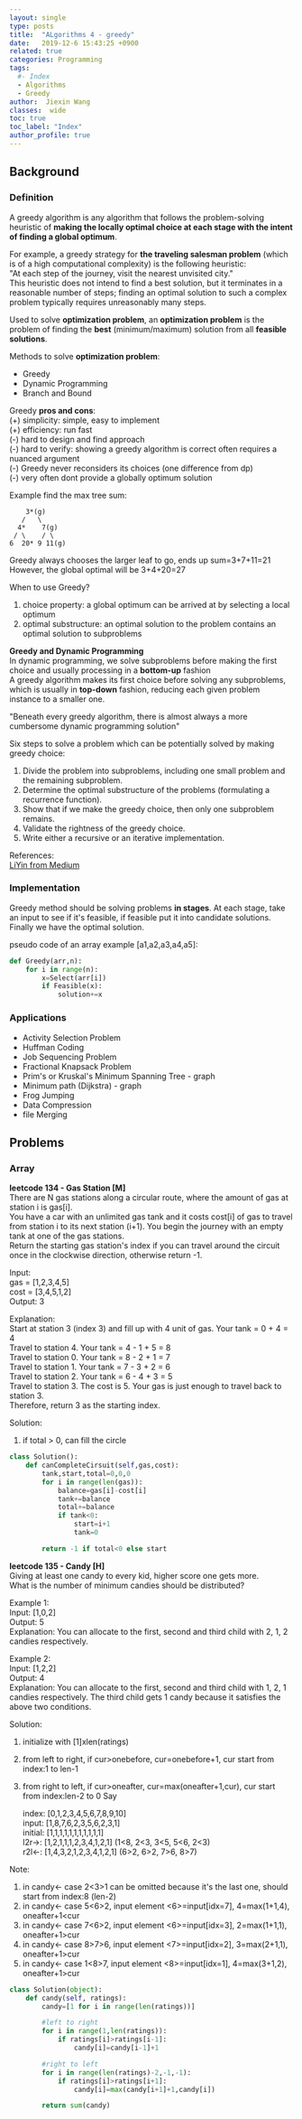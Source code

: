 ```yaml
---
layout: single
type: posts
title:  "ALgorithms 4 - greedy"
date:   2019-12-6 15:43:25 +0900
related: true
categories: Programming
tags:
  #- Index
  - Algorithms
  - Greedy
author:  Jiexin Wang
classes:  wide
toc: true
toc_label: "Index"
author_profile: true
---
```


## Background

### Definition

A greedy algorithm is any algorithm that follows the problem-solving heuristic of **making the locally optimal choice at each stage with the intent of finding a global optimum**.  

For example, a greedy strategy for **the traveling salesman problem** (which is of a high computational complexity) is the following heuristic:  
"At each step of the journey, visit the nearest unvisited city."  
This heuristic does not intend to find a best solution, but it terminates in a reasonable number of steps; finding an optimal solution to such a complex problem typically requires unreasonably many steps.  

Used to solve **optimization problem**, an **optimization problem** is the problem of finding the **best** (minimum/maximum) solution from all **feasible solutions**.

Methods to solve **optimization problem**:
- Greedy
- Dynamic Programming
- Branch and Bound

Greedy **pros and cons**:  
(+) simplicity: simple, easy to implement  
(+) efficiency: run fast  
(-) hard to design and find approach  
(-) hard to verify: showing a greedy algorithm is correct often requires a nuanced argument    
(-) Greedy never reconsiders its choices (one difference from dp)  
(-) very often dont provide a globally optimum solution


Example find the max tree sum:  

        3*(g)
       /   \
      4*    7(g)
     / \    / \
    6  20* 9 11(g)  

Greedy always chooses the larger leaf to go, ends up sum=3+7+11=21  
However, the global optimal will be 3+4+20=27  

When to use Greedy?  
1. choice property: a global optimum can be arrived at by selecting a local optimum
2. optimal substructure: an optimal solution to the problem contains an optimal solution to subproblems

**Greedy and Dynamic Programming**  
In dynamic programming, we solve subproblems before making the first choice and usually processing in a **bottom-up** fashion  
A greedy algorithm makes its first choice before solving any subproblems, which is usually in **top-down** fashion, reducing each given problem instance to a smaller one.

"Beneath every greedy algorithm, there is almost always a more cumbersome dynamic programming solution"

Six steps to solve a problem which can be potentially solved by making greedy choice:  
1. Divide the problem into subproblems, including one small problem and the remaining subproblem.
2. Determine the optimal substructure of the problems (formulating a recurrence function).
3. Show that if we make the greedy choice, then only one subproblem remains.
4. Validate the rightness of the greedy choice.
5. Write either a recursive or an iterative implementation.

References:  
[LiYin from Medium](https://medium.com/algorithms-and-leetcode/greedy-algorithm-explained-using-leetcode-problems-80d6fee071c4)

### Implementation

Greedy method should be solving problems **in stages**. At each stage, take an input to see if it's feasible, if feasible put it into candidate solutions. Finally we have the optimal solution.

pseudo code of an array example [a1,a2,a3,a4,a5]:

```python
def Greedy(arr,n):
    for i in range(n):
        x=Select(arr[i])
        if Feasible(x):
            solution+=x
```

### Applications

- Activity Selection Problem
- Huffman Coding
- Job Sequencing Problem
- Fractional Knapsack Problem
- Prim's or Kruskal's Minimum Spanning Tree - graph
- Minimum path (Dijkstra) - graph
- Frog Jumping
- Data Compression
- file Merging

## Problems  

### Array

**leetcode 134 - Gas Station [M]**   
There are N gas stations along a circular route, where the amount of gas at station i is gas[i].  
You have a car with an unlimited gas tank and it costs cost[i] of gas to travel from station i to its next station (i+1). You begin the journey with an empty tank at one of the gas stations.  
Return the starting gas station's index if you can travel around the circuit once in the clockwise direction, otherwise return -1.  

Input:     
gas  = [1,2,3,4,5]  
cost = [3,4,5,1,2]  
Output: 3  

Explanation:  
Start at station 3 (index 3) and fill up with 4 unit of gas. Your tank = 0 + 4 = 4  
Travel to station 4. Your tank = 4 - 1 + 5 = 8  
Travel to station 0. Your tank = 8 - 2 + 1 = 7  
Travel to station 1. Your tank = 7 - 3 + 2 = 6  
Travel to station 2. Your tank = 6 - 4 + 3 = 5  
Travel to station 3. The cost is 5. Your gas is just enough to travel back to station 3.  
Therefore, return 3 as the starting index.  

Solution:  
1. if total > 0, can fill the circle  

```python
class Solution():
    def canCompleteCirsuit(self,gas,cost):
        tank,start,total=0,0,0
        for i in range(len(gas)):
            balance=gas[i]-cost[i]
            tank+=balance
            total+=balance
            if tank<0:
                start=i+1
                tank=0

        return -1 if total<0 else start
```

**leetcode 135 - Candy [H]**  
Giving at least one candy to every kid, higher score one gets more.  
What is the number of minimum candies should be distributed?  

Example 1:  
Input: [1,0,2]  
Output: 5  
Explanation: You can allocate to the first, second and third child with 2, 1, 2 candies respectively.  

Example 2:  
Input: [1,2,2]  
Output: 4  
Explanation: You can allocate to the first, second and third child with 1, 2, 1 candies respectively. The third child gets 1 candy because it satisfies the above two conditions.  

Solution:  
1. initialize with [1]xlen(ratings)  
2. from left to right, if cur>onebefore, cur=onebefore+1, cur start from index:1 to len-1
3. from right to left, if cur>oneafter, cur=max(oneafter+1,cur), cur start from index:len-2 to 0
Say   

    index:  [0,1,2,3,4,5,6,7,8,9,10]  
    input:  [1,8,7,6,2,3,5,6,2,3,1]     
    initial:  [1,1,1,1,1,1,1,1,1,1,1]      
    l2r->:  [1,2,1,1,1,2,3,4,1,2,1] (1<8, 2<3, 3<5, 5<6, 2<3)  
    r2l<-:  [1,4,3,2,1,2,3,4,1,2,1] (6>2, 6>2, 7>6, 8>7)  

Note:  
1. in candy<- case 2<3>1 can be omitted because it's the last one, should start from index:8 (len-2)  
2. in candy<- case 5<6>2, input element <6>=input[idx=7], 4=max(1+1,4), oneafter+1<cur
3. in candy<- case 7<6>2, input element <6>=input[idx=3], 2=max(1+1,1), oneafter+1>cur
4. in candy<- case 8>7>6, input element <7>=input[idx=2], 3=max(2+1,1), oneafter+1>cur
5. in candy<- case 1<8>7, input element <8>=input[idx=1], 4=max(3+1,2), oneafter+1>cur  

```python
class Solution(object):
    def candy(self, ratings):
        candy=[1 for i in range(len(ratings))]

        #left to right
        for i in range(1,len(ratings)):
            if ratings[i]>ratings[i-1]:
                candy[i]=candy[i-1]+1

        #right to left
        for i in range(len(ratings)-2,-1,-1):
            if ratings[i]>ratings[i+1]:
                candy[i]=max(candy[i+1]+1,candy[i])

        return sum(candy)
```
